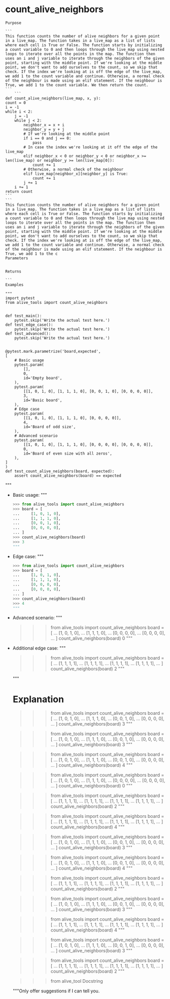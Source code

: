 # count_alive_neighbors

    Purpose

    ```
    This function counts the number of alive neighbors for a given point in a live_map. The function takes in a live_map as a list of lists where each cell is True or False. The function starts by initializing a count variable to 0 and then loops through the live_map using nested loops to iterate over all the points in the map. The function then uses an i and j variable to iterate through the neighbors of the given point, starting with the middle point. If we're looking at the middle point, we don't want to add ourselves to the count, so we skip that check. If the index we're looking at is off the edge of the live_map, we add 1 to the count variable and continue. Otherwise, a normal check of the neighbour is made using an elif statement. If the neighbour is True, we add 1 to the count variable. We then return the count.
    ```
        ```
    def count_alive_neighbors(live_map, x, y):
    count = 0
    i = -1
    while i < 2:
        j = -1
        while j < 2:
            neighbor_x = x + i
            neighbor_y = y + j
            # If we're looking at the middle point
            if i == 0 and j == 0:
                pass
            # In case the index we're looking at it off the edge of the live_map
            elif neighbor_x < 0 or neighbor_y < 0 or neighbor_x >= len(live_map) or neighbor_y >= len(live_map[0]):
                count += 1
            # Otherwise, a normal check of the neighbour
            elif live_map[neighbor_x][neighbor_y] is True:
                count += 1
            j += 1
        i += 1
    return count
    ```
    ```
    This function counts the number of alive neighbors for a given point in a live_map. The function takes in a live_map as a list of lists where each cell is True or False. The function starts by initializing a count variable to 0 and then loops through the live_map using nested loops to iterate over all the points in the map. The function then uses an i and j variable to iterate through the neighbors of the given point, starting with the middle point. If we're looking at the middle point, we don't want to add ourselves to the count, so we skip that check. If the index we're looking at is off the edge of the live_map, we add 1 to the count variable and continue. Otherwise, a normal check of the neighbour is made using an elif statement. If the neighbour is True, we add 1 to the c
    Parameters

    
    Returns

    ```
    Examples

    """
    import pytest
    from alive_tools import count_alive_neighbors


    def test_main():
        pytest.skip('Write the actual test here.')
    def test_edge_case():
        pytest.skip('Write the actual test here.')
    def test_advanced():
        pytest.skip('Write the actual test here.')


    @pytest.mark.parametrize('board,expected',
    [
        # Basic usage
        pytest.param(
            [],
            0,
            id='Empty board',
        ),
        pytest.param(
            [[1, 0, 1, 0], [1, 1, 1, 0], [0, 0, 1, 0], [0, 0, 0, 0]],
            3,
            id='Basic board',
        ),
        # Edge case
        pytest.param(
            [[1, 0, 1, 0], [1, 1, 1, 0], [0, 0, 0, 0]],
            4,
            id='Board of odd size',
        ),
        # Advanced scenario
        pytest.param(
            [[1, 0, 1, 0], [1, 1, 1, 0], [0, 0, 0, 0], [0, 0, 0, 0]],
            0,
            id='Board of even size with all zeros',
        ),
    ]
    )
    def test_count_alive_neighbors(board, expected):
        assert count_alive_neighbors(board) == expected

"""
- Basic usage:
"""
    ```python
    >>> from alive_tools import count_alive_neighbors
    >>> board = [
    ...     [1, 0, 1, 0],
    ...     [1, 1, 1, 0],
    ...     [0, 0, 1, 0],
    ...     [0, 0, 0, 0],
    ... ]
    >>> count_alive_neighbors(board)
    >>> 3
    """

- Edge case:
"""
    ```python
    >>> from alive_tools import count_alive_neighbors
    >>> board = [
    ...     [1, 0, 1, 0],
    ...     [1, 1, 1, 0],
    ...     [0, 0, 0, 0],
    ...     [0, 0, 0, 0],
    ... ]
    >>> count_alive_neighbors(board)
    >>> 4
    """

- Advanced scenario:
"""
    >>> from alive_tools import count_alive_neighbors
    >>> board = [
    ...     [1, 0, 1, 0],
    ...     [1, 1, 1, 0],
    ...     [0, 0, 0, 0],
    ...     [0, 0, 0, 0],
    ... ]
    >>> count_alive_neighbors(board)
    >>> 0
    """

- Additional edge case:
"""
    >>> from alive_tools import count_alive_neighbors
    >>> board = [
    ...     [1, 1, 1, 1],
    ...     [1, 1, 1, 1],
    ...     [1, 1, 1, 1],
    ...     [1, 1, 1, 1],
    ... ]
    >>> count_alive_neighbors(board)
    >>> 2
    """


    """
    # Explanation
    >>> from alive_tools import count_alive_neighbors
    >>> board = [
    ...     [1, 0, 1, 0],
    ...     [1, 1, 1, 0],
    ...     [0, 0, 1, 0],
    ...     [0, 0, 0, 0],
    ... ]
    >>> count_alive_neighbors(board)
    >>> 3
    """

    >>> from alive_tools import count_alive_neighbors
    >>> board = [
    ...     [1, 0, 1, 0],
    ...     [1, 1, 1, 0],
    ...     [0, 0, 1, 0],
    ...     [0, 0, 0, 0],
    ... ]
    >>> count_alive_neighbors(board)
    >>> 3
    """

    >>> from alive_tools import count_alive_neighbors
    >>> board = [
    ...     [1, 0, 1, 0],
    ...     [1, 1, 1, 0],
    ...     [0, 0, 1, 0],
    ...     [0, 0, 0, 0],
    ... ]
    >>> count_alive_neighbors(board)
    >>> 4
    """

    >>> from alive_tools import count_alive_neighbors
    >>> board = [
    ...     [1, 0, 1, 0],
    ...     [1, 1, 1, 0],
    ...     [0, 0, 0, 0],
    ...     [0, 0, 0, 0],
    ... ]
    >>> count_alive_neighbors(board)
    >>> 0
    """

    >>> from alive_tools import count_alive_neighbors
    >>> board = [
    ...     [1, 1, 1, 1],
    ...     [1, 1, 1, 1],
    ...     [1, 1, 1, 1],
    ...     [1, 1, 1, 1],
    ... ]
    >>> count_alive_neighbors(board)
    >>> 2
    """

    >>> from alive_tools import count_alive_neighbors
    >>> board = [
    ...     [1, 1, 1, 1],
    ...     [1, 1, 1, 1],
    ...     [1, 1, 1, 1],
    ...     [1, 1, 1, 1],
    ... ]
    >>> count_alive_neighbors(board)
    >>> 4
    """

    >>> from alive_tools import count_alive_neighbors
    >>> board = [
    ...     [1, 0, 1, 0],
    ...     [1, 1, 1, 0],
    ...     [0, 0, 1, 0],
    ...     [0, 0, 0, 0],
    ... ]
    >>> count_alive_neighbors(board)
    >>> 3
    """

    >>> from alive_tools import count_alive_neighbors
    >>> board = [
    ...     [1, 0, 1, 0],
    ...     [1, 1, 1, 0],
    ...     [0, 0, 1, 0],
    ...     [0, 0, 0, 0],
    ... ]
    >>> count_alive_neighbors(board)
    >>> 4
    """

    >>> from alive_tools import count_alive_neighbors
    >>> board = [
    ...     [1, 1, 1, 1],
    ...     [1, 1, 1, 1],
    ...     [1, 1, 1, 1],
    ...     [1, 1, 1, 1],
    ... ]
    >>> count_alive_neighbors(board)
    >>> 2
    """

    >>> from alive_tools import count_alive_neighbors
    >>> board = [
    ...     [1, 0, 1, 0],
    ...     [1, 1, 1, 0],
    ...     [0, 0, 1, 0],
    ...     [0, 0, 0, 0],
    ... ]
    >>> count_alive_neighbors(board)
    >>> 3
    """

    >>> from alive_tools import count_alive_neighbors
    >>> board = [
    ...     [1, 1, 1, 1],
    ...     [1, 1, 1, 1],
    ...     [1, 1, 1, 1],
    ...     [1, 1, 1, 1],
    ... ]
    >>> count_alive_neighbors(board)
    >>> 4
    """

    >>> from alive_tools import count_alive_neighbors
    >>> board = [
    ...     [1, 0, 1, 0],
    ...     [1, 1, 1, 0],
    ...     [0, 0, 1, 0],
    ...     [0, 0, 0, 0],
    ... ]
    >>> count_alive_neighbors(board)
    >>> 3
    """


    >>> from alive_tools import count_alive_neighbors
    >>> board = [
    ...     [1, 1, 1, 1],
    ...     [1, 1, 1, 1],
    ...     [1, 1, 1, 1],
    ...     [1, 1, 1, 1],
    ... ]
    >>> count_alive_neighbors(board)
    >>> 2
    """

    >>> from alive_tool
    Docstring

    """Only offer suggestions if I can tell you.
    ```"""
    ```